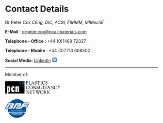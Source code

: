 Contact Details
===============

Dr Peter Cox _CEng, DIC, ACGI, FIMMM, MIMechE_

**E-Mail** : <drpeter.cox@pca-materials.com>

**Telephone - Office** : +44 (0)1488 72027

**Telephone - Mobile** : +44 (0)7713 608302

**Social Media**: [LinkedIn](https://www.linkedin.com/profile/view?id=42568272) [![LinkedIn](/static/images/linkedin-icon.png)](https://www.linkedin.com/profile/view?id=42568272)

- - -

Member of:

[![PCN](/static/images/pcniLogo-small.gif)](http://www.pcn.org)

[![BPF](/static/images/BPF%20Affiliate.jpg)](http://www.bpf.co.uk)

